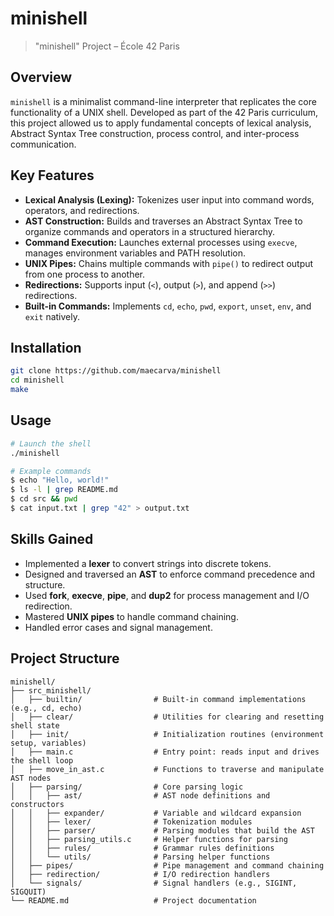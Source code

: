 # minishell

> "minishell" Project – École 42 Paris

## Overview

`minishell` is a minimalist command-line interpreter that replicates the core functionality of a UNIX shell. Developed as part of the 42 Paris curriculum, this project allowed us to apply fundamental concepts of lexical analysis, Abstract Syntax Tree construction, process control, and inter-process communication.

## Key Features

- **Lexical Analysis (Lexing):** Tokenizes user input into command words, operators, and redirections.
- **AST Construction:** Builds and traverses an Abstract Syntax Tree to organize commands and operators in a structured hierarchy.
- **Command Execution:** Launches external processes using `execve`, manages environment variables and PATH resolution.
- **UNIX Pipes:** Chains multiple commands with `pipe()` to redirect output from one process to another.
- **Redirections:** Supports input (`<`), output (`>`), and append (`>>`) redirections.
- **Built-in Commands:** Implements `cd`, `echo`, `pwd`, `export`, `unset`, `env`, and `exit` natively.

## Installation

```bash
git clone https://github.com/maecarva/minishell
cd minishell
make
```

## Usage

```bash
# Launch the shell
./minishell

# Example commands
$ echo "Hello, world!"
$ ls -l | grep README.md
$ cd src && pwd
$ cat input.txt | grep "42" > output.txt
```

## Skills Gained

- Implemented a **lexer** to convert strings into discrete tokens.
- Designed and traversed an **AST** to enforce command precedence and structure.
- Used **fork**, **execve**, **pipe**, and **dup2** for process management and I/O redirection.
- Mastered **UNIX pipes** to handle command chaining.
- Handled error cases and signal management.

## Project Structure

```plaintext
minishell/
├── src_minishell/
│	├── builtin/         		# Built-in command implementations (e.g., cd, echo)
│	├── clear/           		# Utilities for clearing and resetting shell state
│	├── init/            		# Initialization routines (environment setup, variables)
│	├── main.c           		# Entry point: reads input and drives the shell loop
│	├── move_in_ast.c    		# Functions to traverse and manipulate AST nodes
│	├── parsing/         		# Core parsing logic
│	│   ├── ast/             	# AST node definitions and constructors
│	│   ├── expander/        	# Variable and wildcard expansion
│	│   ├── lexer/           	# Tokenization modules
│	│   ├── parser/          	# Parsing modules that build the AST
│	│   ├── parsing_utils.c  	# Helper functions for parsing
│	│   ├── rules/           	# Grammar rules definitions
│	│   └── utils/           	# Parsing helper functions
│	├── pipes/          		# Pipe management and command chaining
│	├── redirection/     		# I/O redirection handlers
│	└── signals/         		# Signal handlers (e.g., SIGINT, SIGQUIT)
└── README.md          			# Project documentation
```
